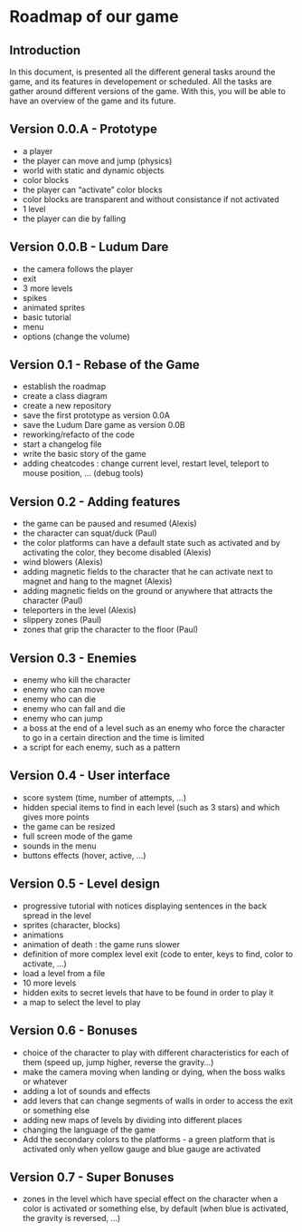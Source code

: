 # Roadmap of our game

## Introduction

In this document, is presented all the different general tasks around the game, and its features in developement or scheduled. All the tasks are gather around different versions of the game.
With this, you will be able to have an overview of the game and its future.

## Version 0.0.A - Prototype
* a player
* the player can move and jump (physics)
* world with static and dynamic objects
* color blocks
* the player can “activate” color blocks
* color blocks are transparent and without consistance if not activated
* 1 level
* the player can die by falling

## Version 0.0.B - Ludum Dare
* the camera follows the player
* exit
* 3 more levels
* spikes
* animated sprites
* basic tutorial
* menu
* options (change the volume)

## Version 0.1 - Rebase of the Game
* establish the roadmap
* create a class diagram
* create a new repository
* save the first prototype as version 0.0A
* save the Ludum Dare game as version 0.0B
* reworking/refacto of the code
* start a changelog file
* write the basic story of the game
* adding cheatcodes : change current level, restart level, teleport to mouse position, … (debug tools)

## Version 0.2 - Adding features
* the game can be paused and resumed (Alexis)
* the character can squat/duck (Paul)
* the color platforms can have a default state such as activated and by activating the color, they become disabled (Alexis)
* wind blowers (Alexis)
* adding magnetic fields to the character that he can activate next to magnet and hang to the magnet (Alexis)
* adding magnetic fields on the ground or anywhere that attracts the character (Paul)
* teleporters in the level (Alexis)
* slippery zones (Paul)
* zones that grip the character to the floor (Paul)

## Version 0.3 - Enemies
* enemy who kill the character
* enemy who can move
* enemy who can die
* enemy who can fall and die
* enemy who can jump
* a boss at the end of a level such as an enemy who force the character to go in a certain direction and the time is limited
* a script for each enemy, such as a pattern

## Version 0.4 - User interface
* score system (time, number of attempts, …)
* hidden special items to find in each level (such as 3 stars) and which gives more points
* the game can be resized
* full screen mode of the game
* sounds in the menu
* buttons effects (hover, active, …)

## Version 0.5 - Level design
* progressive tutorial with notices displaying sentences in the back spread in the level
* sprites (character, blocks)
* animations
* animation of death : the game runs slower
* definition of more complex level exit (code to enter, keys to find, color to activate, …)
* load a level from a file
* 10 more levels
* hidden exits to secret levels that have to be found in order to play it
* a map to select the level to play

## Version 0.6 - Bonuses
* choice of the character to play with different characteristics for each of them (speed up, jump higher, reverse the gravity…)
* make the camera moving when landing or dying, when the boss walks or whatever
* adding a lot of sounds and effects
* add levers that can change segments of walls in order to access the exit or something else
* adding new maps of levels by dividing into different places
* changing the language of the game
* Add the secondary colors to the platforms - a green platform that is activated only when yellow gauge and blue gauge are activated

## Version 0.7 - Super Bonuses
* zones in the level which have special effect on the character when a color is activated or something else,
by default (when blue is activated, the gravity is reversed, …)
